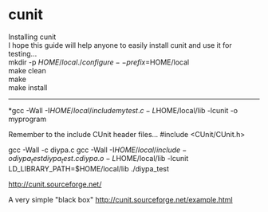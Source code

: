 # cunit

Installing cunit    
I hope this guide will help anyone to easily install cunit and use it for testing...   
mkdir -p $HOME/local    
./configure --prefix=$HOME/local    
make clean    
make    
make install   
*************
*gcc -Wall -I$HOME/local/include mytest.c -L$HOME/local/lib -lcunit -o myprogram


Remember to the include CUnit header files... 
#include <CUnit/CUnit.h>


gcc -Wall -c diypa.c
gcc -Wall -I$HOME/local/include -o diypa_test diypa_test.c diypa.o -L$HOME/local/lib -lcunit
LD_LIBRARY_PATH=$HOME/local/lib ./diypa_test 


http://cunit.sourceforge.net/



A very simple "black box"
http://cunit.sourceforge.net/example.html




 
